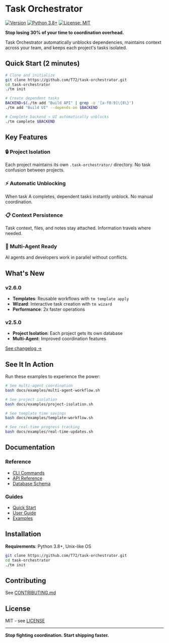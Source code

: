 # Task Orchestrator

[![Version](https://img.shields.io/badge/version-2.6.0-blue.svg)](https://github.com/T72/task-orchestrator/releases)
[![Python 3.8+](https://img.shields.io/badge/python-3.8+-blue.svg)](https://www.python.org/downloads/)
[![License: MIT](https://img.shields.io/badge/License-MIT-yellow.svg)](https://opensource.org/licenses/MIT)

**Stop losing 30% of your time to coordination overhead.**

Task Orchestrator automatically unblocks dependencies, maintains context across your team, and keeps each project's tasks isolated.

## Quick Start (2 minutes)

```bash
# Clone and initialize
git clone https://github.com/T72/task-orchestrator.git
cd task-orchestrator
./tm init

# Create dependent tasks
BACKEND=$(./tm add "Build API" | grep -o '[a-f0-9]\{8\}')
./tm add "Build UI" --depends-on $BACKEND

# Complete backend → UI automatically unblocks
./tm complete $BACKEND
```

## Key Features

### 🔒 Project Isolation
Each project maintains its own `.task-orchestrator/` directory. No task confusion between projects.

### ⚡ Automatic Unblocking  
When task A completes, dependent tasks instantly unblock. No manual coordination.

### 📋 Context Persistence
Task context, files, and notes stay attached. Information travels where needed.

### 🤖 Multi-Agent Ready
AI agents and developers work in parallel without conflicts.

## What's New

### v2.6.0
- **Templates**: Reusable workflows with `tm template apply`
- **Wizard**: Interactive task creation with `tm wizard`  
- **Performance**: 2x faster operations

### v2.5.0
- **Project Isolation**: Each project gets its own database
- **Multi-Agent**: Improved coordination features

[See changelog →](CHANGELOG.md)

## See It In Action

Run these examples to experience the power:

```bash
# See multi-agent coordination
bash docs/examples/multi-agent-workflow.sh

# See project isolation  
bash docs/examples/project-isolation.sh

# See template time savings
bash docs/examples/template-workflow.sh

# See real-time progress tracking
bash docs/examples/real-time-updates.sh
```

## Documentation

### Reference
- [CLI Commands](docs/reference/cli-commands.md)
- [API Reference](docs/reference/api-reference.md)
- [Database Schema](docs/reference/database-schema.md)

### Guides  
- [Quick Start](docs/guides/quickstart.md)
- [User Guide](docs/guides/user-guide.md)
- [Examples](docs/examples/)

## Installation

**Requirements**: Python 3.8+, Unix-like OS

```bash
git clone https://github.com/T72/task-orchestrator.git
cd task-orchestrator
./tm init
```

## Contributing

See [CONTRIBUTING.md](CONTRIBUTING.md)

## License

MIT - see [LICENSE](LICENSE)

---

**Stop fighting coordination. Start shipping faster.**